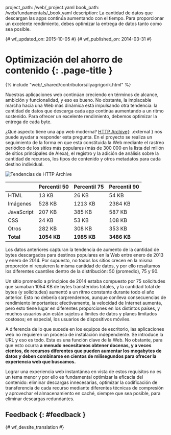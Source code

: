 project_path: /web/_project.yaml book_path: /web/fundamentals/_book.yaml description: La cantidad de datos que descargan las apps continúa aumentando con el tiempo. Para proporcionar un excelente rendimiento, debes optimizar la entrega de datos tanto como sea posible.

{# wf_updated_on: 2015-10-05 #} {# wf_published_on: 2014-03-31 #}

# Optimización del ahorro de contenido {: .page-title }

{% include "web/_shared/contributors/ilyagrigorik.html" %}

Nuestras aplicaciones web continúan creciendo en términos de alcance, ambición y funcionalidad, y eso es bueno. No obstante, la implacable marcha hacia una Web más dinámica está impulsando otra tendencia: la cantidad de datos que descarga cada app continúa aumentando a un ritmo sostenido. Para ofrecer un excelente rendimiento, debemos optimizar la entrega de cada byte.

¿Qué aspecto tiene una app web moderna? [HTTP Archive](http://httparchive.org/){: .external } nos puede ayudar a responder esta pregunta. En el proyecto se realiza un seguimiento de la forma en que está constituida la Web mediante el rastreo periódico de los sitios más populares (más de 300 000 en la lista del millón de sitios principales de Alexa), el registro y la adición de análisis sobre la cantidad de recursos, los tipos de contenido y otros metadatos para cada destino individual.

<img src="images/http-archive-trends.png"  alt="Tendencias de HTTP Archive" />

<table class="">
  
<colgroup><col span="1"><col span="1"><col span="1"><col span="1"></colgroup>
<thead>
  <tr>
    <th></th>
    <th>Percentil 50</th>
    <th>Percentil 75</th>
    <th>Percentil 90</th>
  </tr>
</thead>
<tr>
  <td data-th="type">HTML</td>
  <td data-th="50%">13 KB</td>
  <td data-th="75%">26 KB</td>
  <td data-th="90%">54 KB</td>
</tr>
<tr>
  <td data-th="type">Imágenes</td>
  <td data-th="50%">528 KB</td>
  <td data-th="75%">1213 KB</td>
  <td data-th="90%">2384 KB</td>
</tr>
<tr>
  <td data-th="type">JavaScript</td>
  <td data-th="50%">207 KB</td>
  <td data-th="75%">385 KB</td>
  <td data-th="90%">587 KB</td>
</tr>
<tr>
  <td data-th="type">CSS</td>
  <td data-th="50%">24 KB</td>
  <td data-th="75%">53 KB</td>
  <td data-th="90%">108 KB</td>
</tr>
<tr>
  <td data-th="type">Otros</td>
  <td data-th="50%">282 KB</td>
  <td data-th="75%">308 KB</td>
  <td data-th="90%">353 KB</td>
</tr>
<tr>
  <td data-th="type"><strong>Total</strong></td>
  <td data-th="50%"><strong>1054 KB</strong></td>
  <td data-th="75%"><strong>1985 KB</strong></td>
  <td data-th="90%"><strong>3486 KB</strong></td>
</tr>
</table>

Los datos anteriores capturan la tendencia de aumento de la cantidad de bytes descargados para destinos populares en la Web entre enero de 2013 y enero de 2014. Por supuesto, no todos los sitios crecen en la misma proporción ni requieren la misma cantidad de datos, y por ello resaltamos los diferentes cuantiles dentro de la distribución: 50 (promedio), 75 y 90.

Un sitio promedio a principios de 2014 estaba compuesto por 75 solicitudes que sumaban 1054 KB de bytes transferidos totales, y la cantidad total de bytes (y solicitudes) aumentó a un ritmo constante durante todo el año anterior. Esto no debería sorprendernos, aunque conlleva consecuencias de rendimiento importantes: efectivamente, la velocidad de Internet aumenta, pero esto tiene lugar en diferentes proporciones en los distintos países, y muchos usuarios aún están sujetos a límites de datos y planes limitados costosos; en especial, los usuarios de dispositivos móviles.

A diferencia de lo que sucede en los equipos de escritorio, las aplicaciones web no requieren un proceso de instalación independiente. Se introduce la URL y eso es todo. Esta es una función clave de la Web. No obstante, para que esto ocurra **a menudo necesitamos obtener docenas, y a veces cientos, de recursos diferentes que pueden aumentar los megabytes de datos y deben combinarse en cientos de milisegundos para ofrecer la experiencia web que buscamos.**

Lograr una experiencia web instantánea en vista de estos requisitos no es un tema menor y por ello es fundamental optimizar la eficacia del contenido: eliminar descargas innecesarias, optimizar la codificación de transferencia de cada recurso mediante diferentes técnicas de compresión y aprovechar el almacenamiento en caché, siempre que sea posible, para eliminar descargas redundantes.

## Feedback {: #feedback }

{# wf_devsite_translation #}